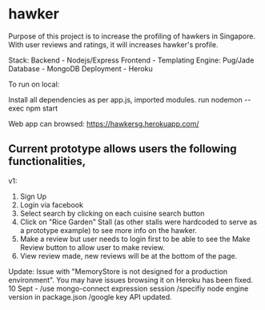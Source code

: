 # hawker

Purpose of this project is to increase the profiling of hawkers in Singapore. With user reviews and ratings,
it will increases hawker's profile.

Stack:
Backend - Nodejs/Express
Frontend - Templating Engine: Pug/Jade
Database - MongoDB
Deployment - Heroku

To run on local:

Install all dependencies as per app.js, imported modules.
run nodemon --exec npm start

Web app can browsed: https://hawkersg.herokuapp.com/

Current prototype allows users the following functionalities,
--------------------------------------------------------------
v1:
1) Sign Up
2) Login via facebook
3) Select search by clicking on each cuisine search button
4) Click on "Rice Garden" Stall (as other stalls were hardcoded to serve as a prototype example) to see more info on the hawker.
5) Make a review but user needs to login first to be able to see the Make Review button to allow user to make review.
6) View review made, new reviews will be at the bottom of the page.


Update: Issue with "MemoryStore is not designed for a production environment". You may have issues browsing it on Heroku has been fixed.
10 Sept -
<Fix>
/use mongo-connect expression session
/specifiy node engine version in package.json
/google key API updated.
